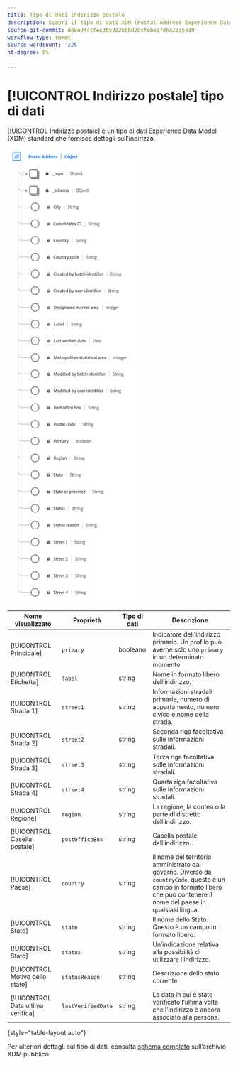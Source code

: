 ```yaml
---
title: Tipo di dati indirizzo postale
description: Scopri il tipo di dati XDM (Postal Address Experience Data Model).
source-git-commit: de8e944cfec3b52d25bb02bcfebe57d6a2a35e39
workflow-type: tm+mt
source-wordcount: '226'
ht-degree: 8%

---
```


# [!UICONTROL Indirizzo postale] tipo di dati

[!UICONTROL Indirizzo postale] è un tipo di dati Experience Data Model (XDM) standard che fornisce dettagli sull’indirizzo.

![Un diagramma del [!UICONTROL Indirizzo postale] tipo di dati.](../images/data-types/postal-address.png)

| Nome visualizzato | Proprietà | Tipo di dati | Descrizione |
|------------------------------------|------------------|-----------|-----------------------------------------------------------------------------------------------|
| [!UICONTROL Principale] | `primary` | booleano | Indicatore dell’indirizzo primario. Un profilo può averne solo uno `primary` in un determinato momento. |
| [!UICONTROL Etichetta] | `label` | string | Nome in formato libero dell’indirizzo. |
| [!UICONTROL Strada 1] | `street1` | string | Informazioni stradali primarie, numero di appartamento, numero civico e nome della strada. |
| [!UICONTROL Strada 2] | `street2` | string | Seconda riga facoltativa sulle informazioni stradali. |
| [!UICONTROL Strada 3] | `street3` | string | Terza riga facoltativa sulle informazioni stradali. |
| [!UICONTROL Strada 4] | `street4` | string | Quarta riga facoltativa sulle informazioni stradali. |
| [!UICONTROL Regione] | `region` | string | La regione, la contea o la parte di distretto dell’indirizzo. |
| [!UICONTROL Casella postale] | `postOfficeBox` | string | Casella postale dell’indirizzo. |
| [!UICONTROL Paese] | `country` | string | Il nome del territorio amministrato dal governo. Diverso da ``countryCode``, questo è un campo in formato libero che può contenere il nome del paese in qualsiasi lingua. |
| [!UICONTROL Stato] | `state` | string | Il nome dello Stato. Questo è un campo in formato libero. |
| [!UICONTROL Stato] | `status` | string | Un’indicazione relativa alla possibilità di utilizzare l’indirizzo. |
| [!UICONTROL Motivo dello stato] | `statusReason` | string | Descrizione dello stato corrente. |
| [!UICONTROL Data ultima verifica] | `lastVerifiedDate` | string | La data in cui è stato verificato l’ultima volta che l’indirizzo è ancora associato alla persona. |

{style="table-layout:auto"}

Per ulteriori dettagli sul tipo di dati, consulta [schema completo](https://github.com/adobe/xdm/blob/master/docs/reference/datatypes/address.schema.json) sull’archivio XDM pubblico:
